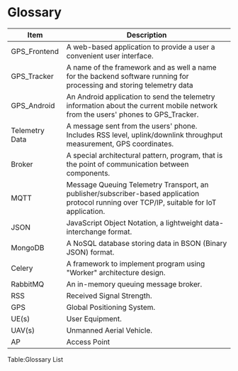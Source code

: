 # Glossary

|Item|Description|
|---|---------|
|GPS_Frontend|A web-based application to provide a user a convenient user interface.|
|GPS_Tracker|A name of the framework and as well a name for the backend software running for processing and storing telemetry data|
|GPS_Android|An Android application to send the telemetry information about the current mobile network from the users' phones to GPS_Tracker.|
|Telemetry Data| A message sent from the users' phone. Includes RSS level, uplink/downlink throughput measurement, GPS coordinates.|
|Broker|A special architectural pattern, program, that is the point of communication between components.|
|MQTT|Message Queuing Telemetry Transport, an publisher/subscriber-based application protocol running over TCP/IP, suitable for IoT application.|
|JSON|JavaScript Object Notation, a lightweight data-interchange format.|
|MongoDB| A NoSQL database storing data in BSON (Binary JSON) format.|
|Celery|A framework to implement program using "Worker" architecture design.|
|RabbitMQ|An in-memory queuing message broker.|
|RSS| Received Signal Strength.|
|GPS| Global Positioning System.|
|UE(s)| User Equipment.|
|UAV(s)|Unmanned Aerial Vehicle.|
|AP|Access Point|
Table:Glossary List
